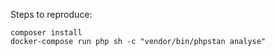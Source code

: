 Steps to reproduce:

```
composer install
docker-compose run php sh -c "vendor/bin/phpstan analyse"
```
